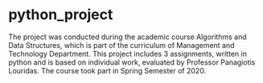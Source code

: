 # python_project

The project was conducted during the academic course Algorithms and Data Structures, which is part of the curriculum of Management and Technology Department. 
This project includes 3 assignments, written in python and is based on individual work, evaluated by Professor Panagiotis Louridas. 
The course took part in Spring Semester of 2020.

